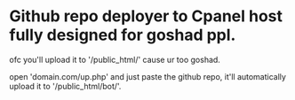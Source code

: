 # Github repo deployer to Cpanel host fully designed for goshad ppl.

ofc you'll upload it to '/public_html/' cause ur too goshad.

open 'domain.com/up.php' and just paste the github repo, it'll automatically upload it to '/public_html/bot/'.
